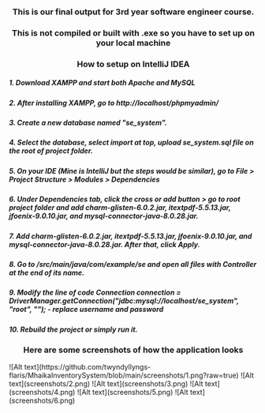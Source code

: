 <h3 align="center"> This is our final output for 3rd year software engineer course. </h3>

<h3 align="center"> This is not compiled or built with .exe so you have to set up on your local machine </h3>

<h3 align="center"> How to setup on IntelliJ IDEA </h3>
<h5> 1. Download XAMPP and start both Apache and MySQL </h5>
<h5> 2. After installing XAMPP, go to http://localhost/phpmyadmin/ </h5>
<h5> 3. Create a new database named "se_system". </h5>
<h5> 4. Select the database, select import at top, upload se_system.sql file on the root of project folder.  </h5>
<h5> 5. On your IDE (Mine is IntelliJ but the steps would be similar), go to File >  Project Structure >  Modules > Dependencies </h5>
<h5> 6. Under Dependencies tab, click the cross or add button > go to root project folder and add charm-glisten-6.0.2.jar, itextpdf-5.5.13.jar, jfoenix-9.0.10.jar, and mysql-connector-java-8.0.28.jar.  </h5>
<h5> 7. Add charm-glisten-6.0.2.jar, itextpdf-5.5.13.jar, jfoenix-9.0.10.jar, and mysql-connector-java-8.0.28.jar. After that, click Apply. </h5>
<h5> 8. Go to /src/main/java/com/example/se and open all files with Controller at the end of its name.   </h5>
<h5> 9. Modify the line of code Connection connection = DriverManager.getConnection("jdbc:mysql://localhost/se_system", "root", ""); - replace username and password</h5>
<h5> 10. Rebuild the project or simply run it. </h5>


<h3 align="center"> Here are some screenshots of how the application looks </h3>
![Alt text](https://github.com/twyndyllyngs-flaris/MhaikaInventorySystem/blob/main/screenshots/1.png?raw=true)
![Alt text](screenshots/2.png)
![Alt text](screenshots/3.png)
![Alt text](screenshots/4.png)
![Alt text](screenshots/5.png)
![Alt text](screenshots/6.png)
